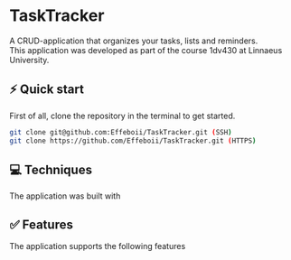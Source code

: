 # TaskTracker

A CRUD-application that organizes your tasks, lists and reminders.<br/>
This application was developed as part of the course 1dv430 at Linnaeus University.

## ⚡️ Quick start

First of all, clone the repository in the terminal to get started.

```bash
git clone git@github.com:Effeboii/TaskTracker.git (SSH)
git clone https://github.com/Effeboii/TaskTracker.git (HTTPS)
```

## 💻 Techniques

The application was built with

## ✅ Features

The application supports the following features
